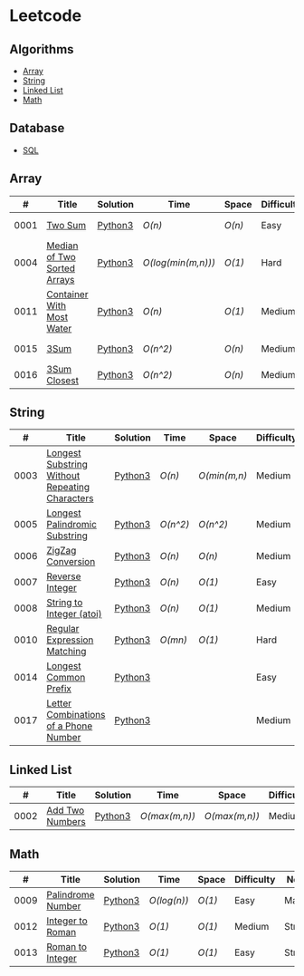 # Leetcode

## Algorithms

* [Array](https://github.com/Kevin-Zheng-1/Leetcode#array)
* [String](https://github.com/Kevin-Zheng-1/Leetcode#string)
* [Linked List](https://github.com/Kevin-Zheng-1/Leetcode#linked-list)
* [Math](https://github.com/Kevin-Zheng-1/Leetcode#math)

## Database

* [SQL](https://github.com/kamyu104/LeetCode-Solutions#sql)

## Array
|  #  | Title           |  Solution       |  Time           | Space           | Difficulty    |Note | 
|-----|---------------- | --------------- | --------------- | --------------- | ------------- |-----|
0001 | [Two Sum](https://leetcode.com/problems/two-sum/) | [Python3](https://github.com/Kevin-Zheng-1/Leetcode/blob/main/Algorithm/Array/0001.%20Two%20Sum.py) | _O(n)_       | _O(n)_          | Easy         |Hash Table|
0004 | [Median of Two Sorted Arrays](https://leetcode.com/problems/median-of-two-sorted-arrays/) | [Python3](https://github.com/Kevin-Zheng-1/Leetcode/blob/main/Algorithm/Array/0004.%20Median%20of%20Two%20Sorted%20Arrays.py) | _O(log(min(m,n)))_       | _O(1)_          | Hard         |Binary Search|
0011 | [Container With Most Water](https://leetcode.com/problems/container-with-most-water/) | [Python3](https://github.com/Kevin-Zheng-1/Leetcode/blob/main/Algorithm/Array/0011.%20Container%20With%20Most%20Water.py) | _O(n)_       | _O(1)_          | Medium         |Two Pointers|
0015 | [3Sum](https://leetcode.com/problems/3sum/) | [Python3](https://github.com/Kevin-Zheng-1/Leetcode/blob/main/Algorithm/Array/0015.%203Sum.py) | _O(n^2)_       | _O(n)_          | Medium         |Two Pointers|
0016 | [3Sum Closest](https://leetcode.com/problems/3sum-closest/) | [Python3](https://github.com/Kevin-Zheng-1/Leetcode/blob/main/Algorithm/Array/0016.%203Sum%20Closest.py) | _O(n^2)_       | _O(n)_          | Medium         |Two Pointers|



## String
|  #  | Title           |  Solution       |  Time           | Space           | Difficulty    |Note | 
|-----|---------------- | --------------- | --------------- | --------------- | ------------- |-----|
0003 | [Longest Substring Without Repeating Characters](https://leetcode.com/problems/longest-substring-without-repeating-characters/) | [Python3](https://github.com/Kevin-Zheng-1/Leetcode/blob/main/Algorithm/String/0003.%20Longest%20Substring%20Without%20Repeating%20Characters.py) | _O(n)_       | _O(min(m,n)_          | Medium         |Sliding Window|
0005 | [Longest Palindromic Substring](https://leetcode.com/problems/longest-palindromic-substring/) | [Python3](https://github.com/Kevin-Zheng-1/Leetcode/blob/main/Algorithm/String/0005.%20Longest%20Palindromic%20Substring.py) | _O(n^2)_       | _O(n^2)_          | Medium         |Dynamic Programming|
0006 | [ZigZag Conversion](https://leetcode.com/problems/zigzag-conversion/) | [Python3](https://github.com/Kevin-Zheng-1/Leetcode/blob/main/Algorithm/String/0006.%20ZigZag%20Conversion.py) | _O(n)_       | _O(n)_          | Medium         |String|
0007 | [Reverse Integer](https://leetcode.com/problems/reverse-integer/) | [Python3](https://github.com/Kevin-Zheng-1/Leetcode/blob/main/Algorithm/String/0007.%20Reverse%20Integer.py) | _O(n)_       | _O(1)_          | Easy         |Math|
0008 | [String to Integer (atoi)](https://leetcode.com/problems/string-to-integer-atoi/) | [Python3](https://github.com/Kevin-Zheng-1/Leetcode/blob/main/Algorithm/String/0008.%20String%20to%20Integer%20(atoi).py) | _O(n)_       | _O(1)_          | Medium         |Math|
0010 | [Regular Expression Matching](https://leetcode.com/problems/regular-expression-matching/) | [Python3](https://github.com/Kevin-Zheng-1/Leetcode/blob/main/Algorithm/String/0010.%20Regular%20Expression%20Matching.py) | _O(mn)_       | _O(1)_          | Hard         |Dynamic Programming|
0014 | [Longest Common Prefix](https://leetcode.com/problems/longest-common-prefix/) | [Python3](https://github.com/Kevin-Zheng-1/Leetcode/blob/main/Algorithm/String/0014.%20Longest%20Common%20Prefix.py) |        |           | Easy         |Min/Max|
0017 | [Letter Combinations of a Phone Number](https://leetcode.com/problems/letter-combinations-of-a-phone-number/) | [Python3](https://github.com/Kevin-Zheng-1/Leetcode/blob/main/Algorithm/String/0017.%20Letter%20Combinations%20of%20a%20Phone%20Number.py) |        |           | Medium         |Recursion|


## Linked List
|  #  | Title           |  Solution       |  Time           | Space           | Difficulty    |Note | 
|-----|---------------- | --------------- | --------------- | --------------- | ------------- |-----|
0002 | [Add Two Numbers](https://leetcode.com/problems/add-two-numbers/) | [Python3](https://github.com/Kevin-Zheng-1/Leetcode/blob/main/Algorithm/LinkedList/0002.%20Add%20Two%20Numbers.py) | _O(max(m,n))_       | _O(max(m,n))_          | Medium         |Math|

## Math
|  #  | Title           |  Solution       |  Time           | Space           | Difficulty    |Note | 
|-----|---------------- | --------------- | --------------- | --------------- | ------------- |-----|
0009 | [Palindrome Number](https://leetcode.com/problems/palindrome-number/) | [Python3](https://github.com/Kevin-Zheng-1/Leetcode/blob/main/Algorithm/Math/0009.%20Palindrome%20Number.py) | _O(log(n))_       | _O(1)_          | Easy         |Math|
0012 | [Integer to Roman](https://leetcode.com/problems/integer-to-roman/) | [Python3](https://github.com/Kevin-Zheng-1/Leetcode/blob/main/Algorithm/Math/0012.%20Integer%20to%20Roman.py) | _O(1)_       | _O(1)_          | Medium         |String|
0013 | [Roman to Integer](https://leetcode.com/problems/roman-to-integer/) | [Python3](https://github.com/Kevin-Zheng-1/Leetcode/blob/main/Algorithm/Math/0013.%20Roman%20to%20Integer.py) | _O(1)_       | _O(1)_          | Easy         |String|
